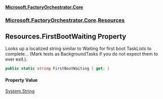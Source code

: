 #### [Microsoft.FactoryOrchestrator.Core](./Microsoft-FactoryOrchestrator-Core.md 'Microsoft.FactoryOrchestrator.Core')
### [Microsoft.FactoryOrchestrator.Core](./Microsoft-FactoryOrchestrator-Core.md 'Microsoft.FactoryOrchestrator.Core').[Resources](./Microsoft-FactoryOrchestrator-Core-Resources.md 'Microsoft.FactoryOrchestrator.Core.Resources')
## Resources.FirstBootWaiting Property
Looks up a localized string similar to Waiting for first boot TaskLists to complete... (Mark tests as BackgroundTasks if you do not expect them to ever exit.).  
```csharp
public static string FirstBootWaiting { get; }
```
#### Property Value
[System.String](https://docs.microsoft.com/en-us/dotnet/api/System.String 'System.String')  
